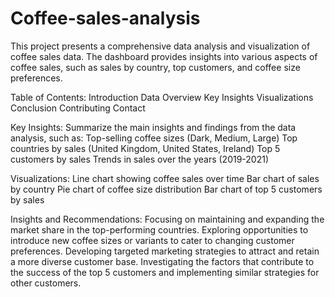 # Coffee-sales-analysis
This project presents a comprehensive data analysis and visualization of coffee sales data. The dashboard provides insights into various aspects of coffee sales, such as sales by country, top customers, and coffee size preferences.

Table of Contents:
Introduction
Data Overview
Key Insights
Visualizations
Conclusion
Contributing
Contact

Key Insights:
Summarize the main insights and findings from the data analysis, such as:
Top-selling coffee sizes (Dark, Medium, Large)
Top countries by sales (United Kingdom, United States, Ireland)
Top 5 customers by sales
Trends in sales over the years (2019-2021)

Visualizations:
Line chart showing coffee sales over time
Bar chart of sales by country
Pie chart of coffee size distribution
Bar chart of top 5 customers by sales

Insights and Recommendations:
Focusing on maintaining and expanding the market share in the top-performing countries.
Exploring opportunities to introduce new coffee sizes or variants to cater to changing customer preferences.
Developing targeted marketing strategies to attract and retain a more diverse customer base.
Investigating the factors that contribute to the success of the top 5 customers and implementing similar strategies for other customers.
